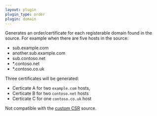 ```yaml
---
layout: plugin
plugin_type: order
plugin: domain
---
```

Generates an order/certificate for each registerable domain found in the source. For example when there are five hosts in the source:

- sub.example.com
- another.sub.example.com
- sub.contoso.net
- *.contoso.net
- *.contoso.co.uk

Three certificates will be generated: 
- Certicate A for two `example.com` hosts, 
- Certicate B for two `contoso.net` hosts
- Certicate C for one `contoso.co.uk` host

Not compatible with the [custom CSR](/reference/plugins/source/csr) source.